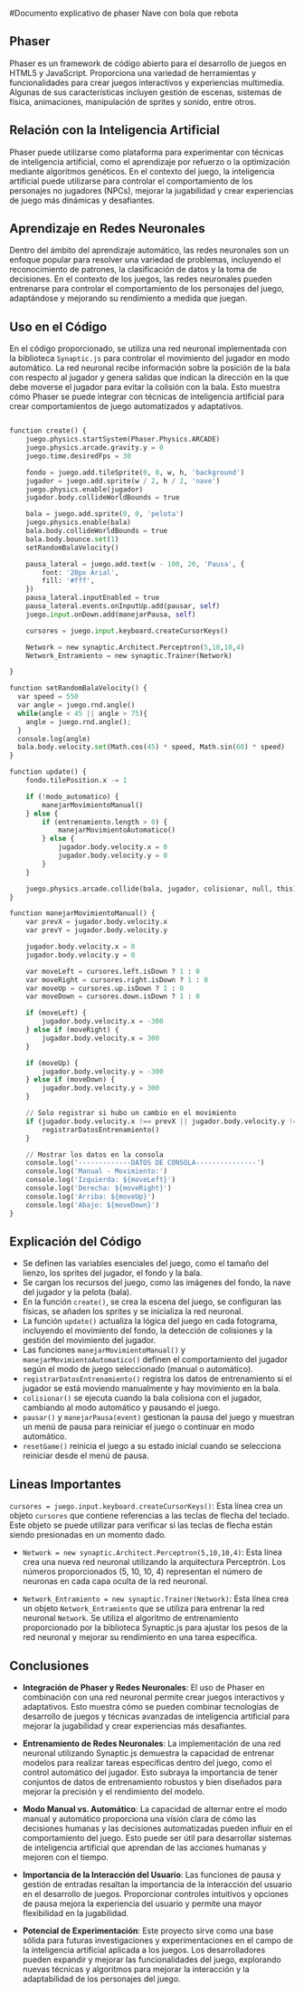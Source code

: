 #Documento explicativo de phaser Nave con bola que rebota
## Phaser

Phaser es un framework de código abierto para el desarrollo de juegos en HTML5 y JavaScript. Proporciona una variedad de herramientas y funcionalidades para crear juegos interactivos y experiencias multimedia. Algunas de sus características incluyen gestión de escenas, sistemas de física, animaciones, manipulación de sprites y sonido, entre otros.

## Relación con la Inteligencia Artificial

Phaser puede utilizarse como plataforma para experimentar con técnicas de inteligencia artificial, como el aprendizaje por refuerzo o la optimización mediante algoritmos genéticos. En el contexto del juego, la inteligencia artificial puede utilizarse para controlar el comportamiento de los personajes no jugadores (NPCs), mejorar la jugabilidad y crear experiencias de juego más dinámicas y desafiantes.

## Aprendizaje en Redes Neuronales

Dentro del ámbito del aprendizaje automático, las redes neuronales son un enfoque popular para resolver una variedad de problemas, incluyendo el reconocimiento de patrones, la clasificación de datos y la toma de decisiones. En el contexto de los juegos, las redes neuronales pueden entrenarse para controlar el comportamiento de los personajes del juego, adaptándose y mejorando su rendimiento a medida que juegan.

## Uso en el Código

En el código proporcionado, se utiliza una red neuronal implementada con la biblioteca `Synaptic.js` para controlar el movimiento del jugador en modo automático. La red neuronal recibe información sobre la posición de la bala con respecto al jugador y genera salidas que indican la dirección en la que debe moverse el jugador para evitar la colisión con la bala. Esto muestra cómo Phaser se puede integrar con técnicas de inteligencia artificial para crear comportamientos de juego automatizados y adaptativos.

```python

function create() {
    juego.physics.startSystem(Phaser.Physics.ARCADE)
    juego.physics.arcade.gravity.y = 0
    juego.time.desiredFps = 30

    fondo = juego.add.tileSprite(0, 0, w, h, 'background')
    jugador = juego.add.sprite(w / 2, h / 2, 'nave')
    juego.physics.enable(jugador)
    jugador.body.collideWorldBounds = true

    bala = juego.add.sprite(0, 0, 'pelota')
    juego.physics.enable(bala)
    bala.body.collideWorldBounds = true
    bala.body.bounce.set(1)
    setRandomBalaVelocity()

    pausa_lateral = juego.add.text(w - 100, 20, 'Pausa', {
        font: '20px Arial',
        fill: '#fff',
    })
    pausa_lateral.inputEnabled = true
    pausa_lateral.events.onInputUp.add(pausar, self)
    juego.input.onDown.add(manejarPausa, self)

    cursores = juego.input.keyboard.createCursorKeys()

    Network = new synaptic.Architect.Perceptron(5,10,10,4)
    Network_Entramiento = new synaptic.Trainer(Network)

}

function setRandomBalaVelocity() {
  var speed = 550
  var angle = juego.rnd.angle()
  while(angle < 45 || angle > 75){
    angle = juego.rnd.angle();
  }
  console.log(angle)
  bala.body.velocity.set(Math.cos(45) * speed, Math.sin(60) * speed)
}

function update() {
    fondo.tilePosition.x -= 1

    if (!modo_automatico) {
        manejarMovimientoManual()
    } else {
        if (entrenamiento.length > 0) {
            manejarMovimientoAutomatico()
        } else {
            jugador.body.velocity.x = 0
            jugador.body.velocity.y = 0
        }
    }

    juego.physics.arcade.collide(bala, jugador, colisionar, null, this)
}

function manejarMovimientoManual() {
    var prevX = jugador.body.velocity.x
    var prevY = jugador.body.velocity.y

    jugador.body.velocity.x = 0
    jugador.body.velocity.y = 0

    var moveLeft = cursores.left.isDown ? 1 : 0
    var moveRight = cursores.right.isDown ? 1 : 0
    var moveUp = cursores.up.isDown ? 1 : 0
    var moveDown = cursores.down.isDown ? 1 : 0

    if (moveLeft) {
        jugador.body.velocity.x = -300
    } else if (moveRight) {
        jugador.body.velocity.x = 300
    }

    if (moveUp) {
        jugador.body.velocity.y = -300
    } else if (moveDown) {
        jugador.body.velocity.y = 300
    }

    // Solo registrar si hubo un cambio en el movimiento
    if (jugador.body.velocity.x !== prevX || jugador.body.velocity.y !== prevY) {
        registrarDatosEntrenamiento()
    }

    // Mostrar los datos en la consola
    console.log('-------------DATOS DE CONSOLA---------------')
    console.log('Manual - Movimiento:')
    console.log('Izquierda: ${moveLeft}')
    console.log('Derecha: ${moveRight}')
    console.log('Arriba: ${moveUp}')
    console.log('Abajo: ${moveDown}')
}
```

## Explicación del Código
- Se definen las variables esenciales del juego, como el tamaño del lienzo, los sprites del jugador, el fondo y la bala.
- Se cargan los recursos del juego, como las imágenes del fondo, la nave del jugador y la pelota (bala).
- En la función `create()`, se crea la escena del juego, se configuran las físicas, se añaden los sprites y se inicializa la red neuronal.
- La función `update()` actualiza la lógica del juego en cada fotograma, incluyendo el movimiento del fondo, la detección de colisiones y la gestión del movimiento del jugador.
- Las funciones `manejarMovimientoManual()` y `manejarMovimientoAutomatico()` definen el comportamiento del jugador según el modo de juego seleccionado (manual o automático).
- `registrarDatosEntrenamiento()` registra los datos de entrenamiento si el jugador se está moviendo manualmente y hay movimiento en la bala.
- `colisionar()` se ejecuta cuando la bala colisiona con el jugador, cambiando al modo automático y pausando el juego.
- `pausar()` y `manejarPausa(event)` gestionan la pausa del juego y muestran un menú de pausa para reiniciar el juego o continuar en modo automático.
- `resetGame()` reinicia el juego a su estado inicial cuando se selecciona reiniciar desde el menú de pausa.

## Lineas Importantes 
 `cursores = juego.input.keyboard.createCursorKeys()`: Esta línea crea un objeto `cursores` que contiene referencias a las teclas de flecha del teclado. Este objeto se puede utilizar para verificar si las teclas de flecha están siendo presionadas en un momento dado.

- `Network = new synaptic.Architect.Perceptron(5,10,10,4)`: Esta línea crea una nueva red neuronal utilizando la arquitectura Perceptrón. Los números proporcionados (5, 10, 10, 4) representan el número de neuronas en cada capa oculta de la red neuronal.

- `Network_Entramiento = new synaptic.Trainer(Network)`: Esta línea crea un objeto `Network_Entramiento` que se utiliza para entrenar la red neuronal `Network`. Se utiliza el algoritmo de entrenamiento proporcionado por la biblioteca Synaptic.js para ajustar los pesos de la red neuronal y mejorar su rendimiento en una tarea específica.

## Conclusiones

- **Integración de Phaser y Redes Neuronales**: El uso de Phaser en combinación con una red neuronal permite crear juegos interactivos y adaptativos. Esto muestra cómo se pueden combinar tecnologías de desarrollo de juegos y técnicas avanzadas de inteligencia artificial para mejorar la jugabilidad y crear experiencias más desafiantes.

- **Entrenamiento de Redes Neuronales**: La implementación de una red neuronal utilizando Synaptic.js demuestra la capacidad de entrenar modelos para realizar tareas específicas dentro del juego, como el control automático del jugador. Esto subraya la importancia de tener conjuntos de datos de entrenamiento robustos y bien diseñados para mejorar la precisión y el rendimiento del modelo.

- **Modo Manual vs. Automático**: La capacidad de alternar entre el modo manual y automático proporciona una visión clara de cómo las decisiones humanas y las decisiones automatizadas pueden influir en el comportamiento del juego. Esto puede ser útil para desarrollar sistemas de inteligencia artificial que aprendan de las acciones humanas y mejoren con el tiempo.

- **Importancia de la Interacción del Usuario**: Las funciones de pausa y gestión de entradas resaltan la importancia de la interacción del usuario en el desarrollo de juegos. Proporcionar controles intuitivos y opciones de pausa mejora la experiencia del usuario y permite una mayor flexibilidad en la jugabilidad.

- **Potencial de Experimentación**: Este proyecto sirve como una base sólida para futuras investigaciones y experimentaciones en el campo de la inteligencia artificial aplicada a los juegos. Los desarrolladores pueden expandir y mejorar las funcionalidades del juego, explorando nuevas técnicas y algoritmos para mejorar la interacción y la adaptabilidad de los personajes del juego.
